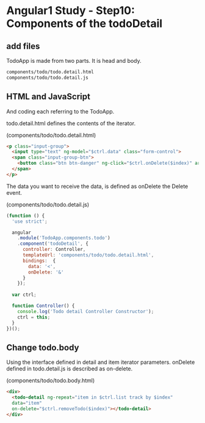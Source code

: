 # Angular1 Study - Step10: Components of the todoDetail

## add files

TodoApp is made from two parts.
It is head and body.

```bash
components/todo/todo.detail.html
components/todo/todo.detail.js
```

## HTML and JavaScript

And coding each referring to the TodoApp.

todo.detail.html defines the contents of the iterator.

(components/todo/todo.detail.html)
```html
<p class="input-group">
  <input type="text" ng-model="$ctrl.data" class="form-control">
  <span class="input-group-btn">
    <button class="btn btn-danger" ng-click="$ctrl.onDelete($index)" aria-label="Remove">X</button>
  </span>
</p>
```
The data you want to receive the data, is defined as onDelete the Delete event.

(components/todo/todo.detail.js)
```javascript
(function () {
  'use strict';

  angular
    .module('TodoApp.components.todo')
    .component('todoDetail', {
      controller: Controller,
      templateUrl: 'components/todo/todo.detail.html',
      bindings:  {
        data: '<',
        onDelete: '&'
      }
    });
  
  var ctrl;

  function Controller() {
    console.log('Todo detail Controller Constructor');
    ctrl = this;
  }
})();
```

## Change todo.body

Using the interface defined in detail and item iterator parameters.
onDelete defined in todo.detail.js is described as on-delete.

(components/todo/todo.body.html)
```html
<div>
  <todo-detail ng-repeat="item in $ctrl.list track by $index"
  data="item"
  on-delete="$ctrl.removeTodo($index)"></todo-detail>
</div>
```
